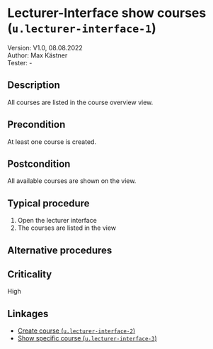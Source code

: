 # Lecturer-Interface show courses (`u.lecturer-interface-1`)


Version: V1.0, 08.08.2022 \
Author: Max Kästner \
Tester: -

## Description

All courses are listed in the course overview view.

## Precondition

At least one course is created.

## Postcondition

All available courses are shown on the view.

## Typical procedure

1. Open the lecturer interface
2. The courses are listed in the view

## Alternative procedures


## Criticality

High

## Linkages

- [Create course (`u.lecturer-interface-2`)](u-lecturer-interface-02-create-course.md)
- [Show specific course (`u.lecturer-interface-3`)](u-lecturer-interface-03-show-specific-course.md)